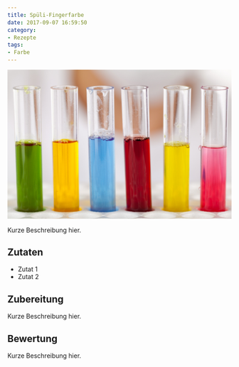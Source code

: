 ```yaml
---
title: Spüli-Fingerfarbe
date: 2017-09-07 16:59:50
category:
- Rezepte
tags: 
- Farbe
---
```


![test image](/images/test.jpg)

Kurze Beschreibung hier.

## Zutaten
- Zutat 1
- Zutat 2

## Zubereitung

Kurze Beschreibung hier.

## Bewertung

Kurze Beschreibung hier.